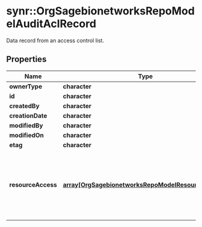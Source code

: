 # synr::OrgSagebionetworksRepoModelAuditAclRecord

Data record from an access control list.

## Properties
Name | Type | Description | Notes
------------ | ------------- | ------------- | -------------
**ownerType** | **character** |  | [optional] 
**id** | **character** |  | [optional] 
**createdBy** | **character** |  | [optional] 
**creationDate** | **character** |  | [optional] 
**modifiedBy** | **character** |  | [optional] 
**modifiedOn** | **character** |  | [optional] 
**etag** | **character** |  | [optional] 
**resourceAccess** | [**array[OrgSagebionetworksRepoModelResourceAccess]**](org.sagebionetworks.repo.model.ResourceAccess.md) | The list of principals who can access the data with the allowed types of access for each. | [optional] 


